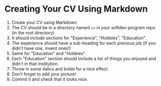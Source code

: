 # Creating Your CV Using Markdown

1. Create your CV using Markdown
1. The CV should be in a directory named `cv` in your softdev-program repo (in the root directory)
1. It should include sections for "Experience", "Hobbies", "Education".
1. The experience should have a sub-heading for each previous job (if you didn't have one, invent ones!)
1. Same for "Education" and "Hobbies".
1. Each "Education" section should include a list of things you enjoyed and didn't in that institution.
1. Throw in some italics and bolds for a nice effect.
1. Don't forget to add your picture!
1. Commit it and check that it looks nice.

